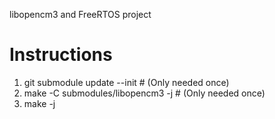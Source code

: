 
libopencm3 and FreeRTOS project


# Instructions
 1. git submodule update --init # (Only needed once)
 2. make -C submodules/libopencm3 -j # (Only needed once)
 3. make -j
